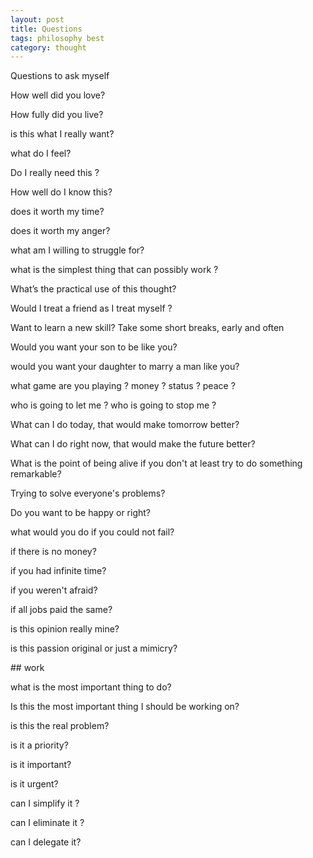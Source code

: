 ```yaml
---
layout: post
title: Questions
tags: philosophy best 
category: thought
---
```


Questions to ask myself 

How well did you love?

How fully did you live?

is this what I really want?

what do I feel?

Do I really need this ? 

How well do I know this?

does it worth my time?

does it worth my anger?

what am I willing to struggle for?

what is the simplest thing that can possibly work ?

What’s the practical use of this thought?

Would I treat a friend as I treat myself ?

Want to learn a new skill? Take some short breaks, early and often

Would you want your son to be like you?

would you want your daughter to marry a man like you?

what game are you playing ? money ? status ? peace ? 

who is going to let me ? who is going to stop me ?

What can I do today, that would make tomorrow better?

What can I do right now, that would make the future better?

What is the point of being alive if you don't at least try to do something remarkable?

Trying to solve everyone's problems?

Do you want to be happy or right?

what would you do if you could not fail?

if there is no money?

if you had infinite time? 

if you weren't afraid?

if all jobs paid the same?

is this opinion really mine?

is this passion original or just a mimicry?


## work 

what is the most important thing to do? 

Is this the most important thing I should be working on?

is this the real problem?

is it a priority?

is it important?

is it urgent?

can I simplify it ?

can I eliminate it ?

can I delegate it?
